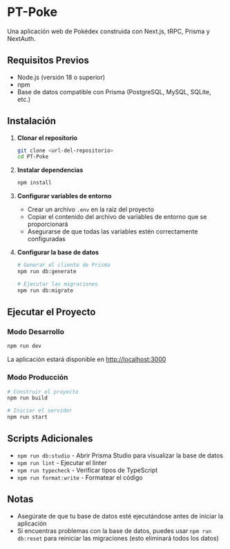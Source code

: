 # PT-Poke

Una aplicación web de Pokédex construida con Next.js, tRPC, Prisma y NextAuth.

## Requisitos Previos

- Node.js (versión 18 o superior)
- npm
- Base de datos compatible con Prisma (PostgreSQL, MySQL, SQLite, etc.)

## Instalación

1. **Clonar el repositorio**
   ```bash
   git clone <url-del-repositorio>
   cd PT-Poke
   ```

2. **Instalar dependencias**
   ```bash
   npm install
   ```

3. **Configurar variables de entorno**
   - Crear un archivo `.env` en la raíz del proyecto
   - Copiar el contenido del archivo de variables de entorno que se proporcionará
   - Asegurarse de que todas las variables estén correctamente configuradas

4. **Configurar la base de datos**
   ```bash
   # Generar el cliente de Prisma
   npm run db:generate
   
   # Ejecutar las migraciones
   npm run db:migrate
   ```

## Ejecutar el Proyecto

### Modo Desarrollo
```bash
npm run dev
```

La aplicación estará disponible en [http://localhost:3000](http://localhost:3000)

### Modo Producción
```bash
# Construir el proyecto
npm run build

# Iniciar el servidor
npm run start
```

## Scripts Adicionales

- `npm run db:studio` - Abrir Prisma Studio para visualizar la base de datos
- `npm run lint` - Ejecutar el linter
- `npm run typecheck` - Verificar tipos de TypeScript
- `npm run format:write` - Formatear el código

## Notas

- Asegúrate de que tu base de datos esté ejecutándose antes de iniciar la aplicación
- Si encuentras problemas con la base de datos, puedes usar `npm run db:reset` para reiniciar las migraciones (esto eliminará todos los datos)

